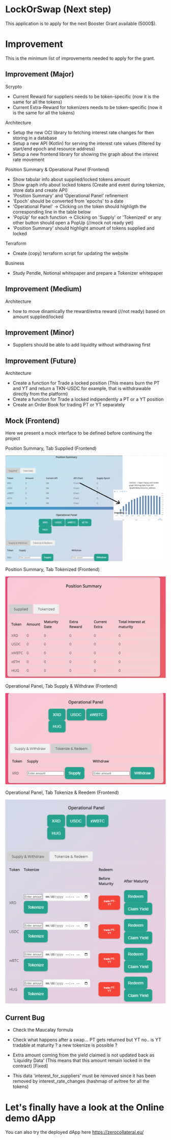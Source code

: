 # LockOrSwap (Next step)

This application is to apply for the next Booster Grant available (5000$).


# Improvement

This is the minimum list of improvements needed to apply for the grant.

## Improvement (Major)

Scrypto
- Current Reward for suppliers needs to be token-specific (now it is the same for all the tokens)
- Current Extra-Reward for tokenizers needs to be token-specific (now it is the same for all the tokens)

Architecture
- Setup the new OCI library to fetching interest rate changes for then storing in a database
- Setup a new API (Kotlin) for serving the interest rate values (filtered by start/end epoch and resource address)
- Setup a new frontend library for showing the graph about the interest rate movement

Position Summary & Operational Panel (Frontend)
-  Show tabular info about supplied/locked tokens amount
- Show graph info about locked tokens (Create and event during tokenize, store data and create API)
- 'Position Summary' and 'Operational Panel' refinement
- 'Epoch' should be converted from 'epochs' to a date
- 'Operational Panel' -> Clicking on the token should highligth the corresponding line in the table below
- 'PopUp' for each function -> Clicking on 'Supply' or 'Tokenized' or any other button should open a PopUp (//mock not ready yet)
- 'Position Summary' should highlight amount of tokens supplied and locked

Terraform
- Create (copy) terraform script for updating the website

Business
- Study Pendle, Notional whitepaper and prepare a Tokenizer whitepaper

## Improvement (Medium)

Architecture
- how to move dinamically the reward/extra reward (//not ready) based on amount supplied/locked

## Improvement (Minor)

- Suppliers should be able to add liquidity without withdrawing first

## Improvement (Future)

Architecture
- Create a function for Trade a locked position (This means burn the PT and YT and return a TKN-USDC for example, that is withdrawable directly from the platform)
- Create a function for Trade a locked indipendently a PT or a YT position 
- Create an Order Book for trading PT or YT separately

## Mock (Frontend)

Here we present a mock interface to be defined before continuing the project

Position Summary, Tab Supplied (Frontend)

![Position Summary](client/feature/visualize_position/summary_supplied_with_graph.jpg)  

Position Summary, Tab Tokenized (Frontend)

![Position Summary](client/feature/visualize_position/summary_tokenized.png)  


Operational Panel, Tab Supply & Withdraw (Frontend)

![Operational Panel](client/feature/visualize_position/operational_supply.png)  

Operational Panel, Tab Tokenize & Reedem (Frontend)

![Operational Panel](client/feature/visualize_position/operational_tokenize.png)  


## Current Bug

- Check the Maucalay formula

- Check what happens after a swap... PT gets returned but YT no.. is YT tradable at maturity ? a new tokenize is possible ?

- Extra amount coming from the yield claimed is not updated back as 'Liquidity Data' 
(This means that this amount remain locked in the contract) [Fixed]

- This data 'interest_for_suppliers' must be removed since it has been removed by interest_rate_changes (hashmap of avltree for all the tokens)


# Let's finally have a look at the Online demo dApp 

You can also try the deployed dApp here https://zerocollateral.eu/
